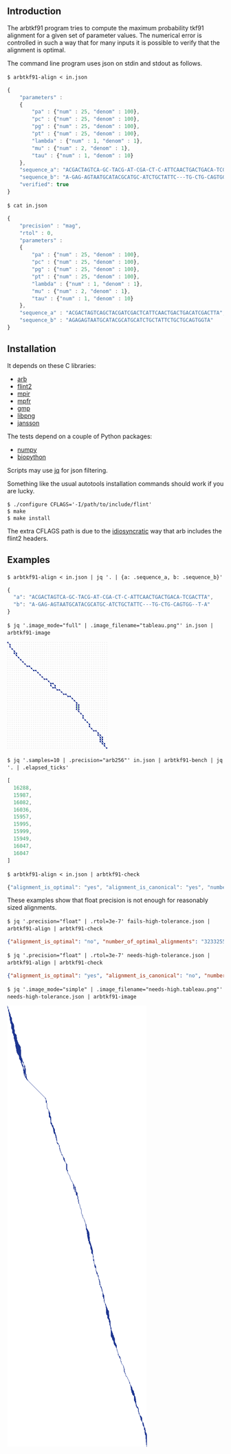 Introduction
------------

The arbtkf91 program tries to compute the maximum probability tkf91 alignment
for a given set of parameter values.
The numerical error is controlled in such a way that for many inputs
it is possible to verify that the alignment is optimal.

The command line program uses json on stdin and stdout as follows.

`$ arbtkf91-align < in.json`

```javascript
{
    "parameters" :
    {
        "pa" : {"num" : 25, "denom" : 100},
        "pc" : {"num" : 25, "denom" : 100},
        "pg" : {"num" : 25, "denom" : 100},
        "pt" : {"num" : 25, "denom" : 100},
        "lambda" : {"num" : 1, "denom" : 1},
        "mu" : {"num" : 2, "denom" : 1},
        "tau" : {"num" : 1, "denom" : 10}
    },
    "sequence_a": "ACGACTAGTCA-GC-TACG-AT-CGA-CT-C-ATTCAACTGACTGACA-TCGACTTA",
    "sequence_b": "A-GAG-AGTAATGCATACGCATGC-ATCTGCTATTC---TG-CTG-CAGTGG--T-A",
    "verified": true
}
```

`$ cat in.json`

```javascript
{
    "precision" : "mag",
    "rtol" : 0,
    "parameters" :
    {
        "pa" : {"num" : 25, "denom" : 100},
        "pc" : {"num" : 25, "denom" : 100},
        "pg" : {"num" : 25, "denom" : 100},
        "pt" : {"num" : 25, "denom" : 100},
        "lambda" : {"num" : 1, "denom" : 1},
        "mu" : {"num" : 2, "denom" : 1},
        "tau" : {"num" : 1, "denom" : 10}
    },
    "sequence_a" : "ACGACTAGTCAGCTACGATCGACTCATTCAACTGACTGACATCGACTTA",
    "sequence_b" : "AGAGAGTAATGCATACGCATGCATCTGCTATTCTGCTGCAGTGGTA"
}
```

Installation
------------

It depends on these C libraries:
 * [arb](https://github.com/fredrik-johansson/arb)
 * [flint2](https://github.com/wbhart/flint2)
 * [mpir](https://github.com/wbhart/mpir)
 * [mpfr](http://www.mpfr.org/)
 * [gmp](https://gmplib.org/)
 * [libpng](http://www.libpng.org/pub/png/libpng.html)
 * [jansson](https://github.com/akheron/jansson)

The tests depend on a couple of Python packages:
 * [numpy](https://github.com/numpy/numpy)
 * [biopython](https://github.com/biopython/biopython)

Scripts may use [jq](https://stedolan.github.io/jq/) for json filtering.

Something like the usual autotools installation commands should
work if you are lucky.

```shell
$ ./configure CFLAGS='-I/path/to/include/flint'
$ make
$ make install
```

The extra CFLAGS path is due to the
[idiosyncratic](https://github.com/fredrik-johansson/arb/issues/24)
way that arb includes the flint2 headers.


Examples
--------

`$ arbtkf91-align < in.json | jq '. | {a: .sequence_a, b: .sequence_b}'`

```javascript
{
  "a": "ACGACTAGTCA-GC-TACG-AT-CGA-CT-C-ATTCAACTGACTGACA-TCGACTTA",
  "b": "A-GAG-AGTAATGCATACGCATGC-ATCTGCTATTC---TG-CTG-CAGTGG--T-A"
}
```

`$ jq '.image_mode="full" | .image_filename="tableau.png"' in.json | arbtkf91-image`

![tableau](https://github.com/argriffing/arbtkf91/blob/master/tableau.png)


`$ jq '.samples=10 | .precision="arb256"' in.json | arbtkf91-bench | jq '. | .elapsed_ticks'`

```javascript
[
  16288,
  15987,
  16082,
  16036,
  15957,
  15995,
  15999,
  15949,
  16047,
  16047
]
```

`$ arbtkf91-align < in.json | arbtkf91-check`

```javascript
{"alignment_is_optimal": "yes", "alignment_is_canonical": "yes", "number_of_optimal_alignments": "56"}
```

These examples show that float precision is not enough
for reasonably sized alignments.

`$ jq '.precision="float" | .rtol=3e-7' fails-high-tolerance.json | arbtkf91-align | arbtkf91-check`
```json
{"alignment_is_optimal": "no", "number_of_optimal_alignments": "32332559983411306514373848819744479641600", "alignment_is_canonical": "no"}
```
`$ jq '.precision="float" | .rtol=3e-7' needs-high-tolerance.json | arbtkf91-align | arbtkf91-check`
```json
{"alignment_is_optimal": "yes", "alignment_is_canonical": "no", "number_of_optimal_alignments": "9442009665687106671596887819668655696812107909520913524435008004699019468288819200000000000000"}
```



`$ jq '.image_mode="simple" | .image_filename="needs-high.tableau.png"' needs-high-tolerance.json | arbtkf91-image`

![tableau](https://github.com/argriffing/arbtkf91/blob/master/needs-high.tableau.png)
